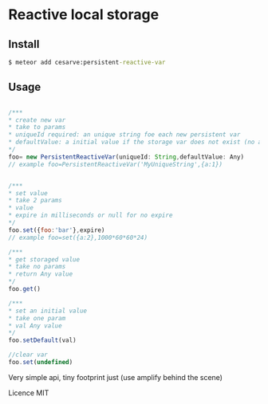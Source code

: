 # Reactive local storage

## Install

``` cmd
$ meteor add cesarve:persistent-reactive-var
```

## Usage


```javascript 1.8

/***
* create new var
* take to params
* uniqueId required: an unique string foe each new persistent var
* defaultValue: a initial value if the storage var does not exist (no accept functions)
*/
foo= new PersistentReactiveVar(uniqueId: String,defaultValue: Any)
// example foo=PersistentReactiveVar('MyUniqueString',{a:1})


/***
* set value
* take 2 params
* value
* expire in milliseconds or null for no expire 
*/
foo.set({foo:'bar'},expire)
// example foo=set({a:2},1000*60*60*24)

/***
* get storaged value
* take no params
* return Any value
*/
foo.get()

/***
* set an initial value
* take one param
* val Any value
*/
foo.setDefault(val) 

//clear var
foo.set(undefined)
```

Very simple api, tiny footprint just (use amplify behind the scene)

Licence MIT

